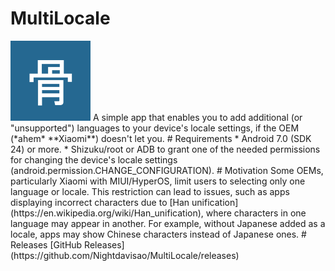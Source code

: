 # MultiLocale
<img src="/app/src/main/ic_launcher-playstore.png" width="128"/>    
A simple app that enables you to add additional (or "unsupported") languages to your device's locale settings, if the OEM (*ahem* **Xiaomi**) doesn't let you.
# Requirements
* Android 7.0 (SDK 24) or more.
* Shizuku/root or ADB to grant one of the needed permissions for changing the device's locale settings (android.permission.CHANGE_CONFIGURATION).
# Motivation
Some OEMs, particularly Xiaomi with MIUI/HyperOS, limit users to selecting only one language or locale. 
This restriction can lead to issues, such as apps displaying incorrect characters due to [Han unification](https://en.wikipedia.org/wiki/Han_unification), where characters in one language may appear in another.
For example, without Japanese added as a locale, apps may show Chinese characters instead of Japanese ones.
# Releases
[GitHub Releases](https://github.com/Nightdavisao/MultiLocale/releases)
